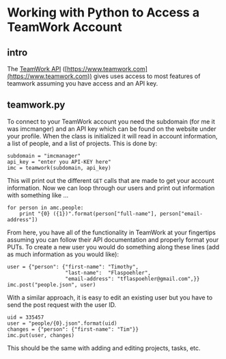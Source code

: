 # Working with Python to Access a TeamWork Account
## intro
The [TeamWork API](https://developer.teamwork.com/projects/introduction) ([https://www.teamwork.com](https://www.teamwork.com)) gives uses access to most features of teamwork assuming you have access and an API key.

## teamwork.py
To connect to your TeamWork account you need the subdomain (for me it was imcmanger) and an API key which can be found on the website under your profile. When the class is initialized it will read in account information, a list of people, and a list of projects. This is done by:
```
subdomain = "imcmanager"
api_key = "enter you API-KEY here"
imc = teamwork(subdomain, api_key)
```
This will print out the different `GET` calls that are made to get your account information. Now we can loop through our users and print out information with something like ...
```
for person in amc.people:
    print "{0} ({1})".format(person["full-name"], person["email-address"])
```
From here, you have all of the functionality in TeamWork at your fingertips assuming you can follow their API documentation and properly format your PUTs. To create a new user you would do something along these lines (add as much information as you would like):
```
user = {"person": {"first-name": "Timothy",
                   "last-name":  "Flaspoehler",
                   "email-address": "tflaspoehler@gmail.com",}}
imc.post("people.json", user)
```
With a similar approach, it is easy to edit an existing user but you have to send the post request with the user ID.
```
uid = 335457
user = "people/{0}.json".format(uid)
changes = {"person": {"first-name": "Tim"}}
imc.put(user, changes)
```
This should be the same with adding and editing projects, tasks, etc.

